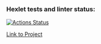 ### Hexlet tests and linter status:
[![Actions Status](https://github.com/bl1ndy/php-project-lvl3/workflows/hexlet-check/badge.svg)](https://github.com/bl1ndy/php-project-lvl3/actions)

[Link to Project](https://bl1ndy-analizer.herokuapp.com/)